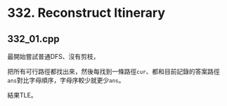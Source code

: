 # 332. Reconstruct Itinerary

## 332_01.cpp
最開始嘗試普通DFS、沒有剪枝，

把所有可行路徑都找出來，然後每找到一條路徑```cur```、都和目前記錄的答案路徑```ans```對比字母順序，字母序較少就更少```ans```。

結果TLE。
